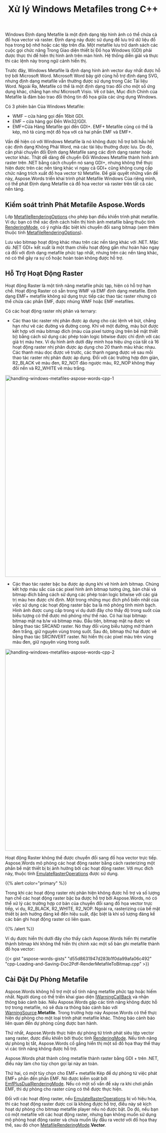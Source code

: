 ﻿---
title: Xử lý Windows Metafiles trong C++
second_title: Aspose.Words cho C++
articleTitle: Xử Lý Windows Metafiles
linktitle: Xử Lý Windows Metafiles
description: "Aspose.Words cho C++ triển khai trình phát Metafile Windows của riêng mình để phát Định dạng Metafile trên tất cả các nền tảng và hỗ trợ xử lý các tính năng metafile cơ bản và có thể thực hiện dự phòng cho một loại trình phát metafile khác."
type: docs
weight: 30
url: /vi/cpp/handling-windows-metafiles/
---

Windows Định dạng Metafile là một định dạng tệp hình ảnh có thể chứa cả đồ họa vector và raster. Định dạng này được sử dụng để lưu trữ dữ liệu đồ họa trong bộ nhớ hoặc các tệp trên đĩa. Một metafile lưu trữ danh sách các cuộc gọi chức năng Trong Giao diện thiết bị Đồ họa Windows (GDI) phải được thực thi để hiển thị hình ảnh trên màn hình. Hệ thống diễn giải và thực thi các lệnh này trong ngữ cảnh hiển thị.

Trước đây, Windows Metafile là định dạng hình ảnh vector duy nhất được hỗ trợ bởi Microsoft Word. Microsoft Word bây giờ cũng hỗ trợ định dạng SVG, nhưng định dạng metafile vẫn thường được sử dụng trong Các Tài liệu Word. Ngoài Ra, Metafile có thể là một định dạng trao đổi cho một số ứng dụng khác, chẳng hạn như Microsoft Visio. Về cơ bản, Mục đích Chính của Metafile là đảm bảo trao đổi thông tin đồ họa giữa các ứng dụng Windows.

Có 3 phiên bản Của Windows Metafile:

- WMF – cửa hàng gọi đến 16bit GDI.
- EMF – cửa hàng gọi Đến Win32/GDI.
- EMF+Cửa Hàng Metafile gọi đến GDI+. EMF+ Metafile cũng có thể là kép, mô tả cùng một đồ họa với cả hai phần EMF và EMF+.

Vấn đề hiện có với Windows Metafile là nó không được hỗ trợ bởi hầu hết các định dạng Không Phải Word, mà các tài liệu thường được lưu. Do đó, cần phải chuyển đổi Định dạng Metafile sang các định dạng raster hoặc vector khác. Thật dễ dàng để chuyển Đổi Windows Metafile thành hình ảnh raster trên .NET bằng cách chuyển nó sang GDI+, nhưng không thể thực hiện được trên các nền tảng khác vì ngay cả GDI+ cũng không cung cấp chức năng trích xuất đồ họa vector từ Metafile. Để giải quyết những vấn đề này, Aspose.Words triển khai trình phát Metafile Windows Của riêng mình, có thể phát Định dạng Metafile cả đồ họa vector và raster trên tất cả các nền tảng.

## Kiểm soát trình Phát Metafile Aspose.Words

Lớp [MetafileRenderingOptions](https://reference.aspose.com/words/cpp/aspose.words.saving/metafilerenderingoptions/) cho phép bạn điều khiển trình phát metafile. Ví dụ: bạn có thể xác định cách hiển thị hình ảnh metafile bằng thuộc tính [RenderingMode](https://reference.aspose.com/words/cpp/aspose.words.saving/metafilerenderingoptions/get_renderingmode/), có ý nghĩa đặc biệt khi chuyển đổi sang bitmap (xem thêm thuộc tính [MetafileRenderingOptions](https://reference.aspose.com/words/cpp/aspose.words.saving/metafilerenderingoptions/metafilerenderingoptions/)).

Lưu vào bitmap hoạt động khác nhau trên các nền tảng khác với .NET. Mặc dù .NET GDI+ kết xuất là một tham chiếu hoạt động gần như hoàn hảo ngay cả đối với định dạng metafile phức tạp nhất, nhưng trên các nền tảng khác, nó có thể gây ra sự cố hoặc hoàn toàn không được hỗ trợ.

## Hỗ Trợ Hoạt Động Raster

Hoạt động Raster là một tính năng metafile phức tạp, hiện có hỗ trợ hạn chế. Hoạt động Raster có sẵn trong WMF và EMF định dạng metafile. Định dạng EMF+ metafile không sử dụng trực tiếp các thao tác raster nhưng có thể chứa các phần EMF, được nhúng WMF hoặc EMF metafiles.

Có các hoạt động raster nhị phân và ternary:

- Các thao tác raster nhị phân được áp dụng cho các lệnh vẽ bút, chẳng hạn như vẽ các đường và đường cong. Khi vẽ một đường, màu bút được kết hợp với màu bitmap đích (màu của pixel tương ứng trên bề mặt thiết bị) bằng cách sử dụng các phép toán logic bitwise được chỉ định với các giá trị màu hex. Ví dụ hình ảnh dưới đây minh họa hiệu ứng của tất cả 16 hoạt động raster nhị phân được áp dụng cho 20 thanh màu khác nhau. Các thanh màu dọc được vẽ trước, các thanh ngang được vẽ sau mỗi thao tác raster nhị phân được áp dụng. Đối với các trường hợp đơn giản, R2_BLACK vẽ màu đen, R2_NOT đảo ngược màu, R2_NOP không thay đổi nền và R2_WHITE vẽ màu trắng.

<img src="handling-windows-metafiles-1.png" alt="handling-windows-metafiles-aspose-words-cpp-1" style="width:650px"/>

- Các thao tác raster bậc ba được áp dụng khi vẽ hình ảnh bitmap. Chúng kết hợp màu sắc của các pixel hình ảnh bitmap tương ứng, bàn chải và bitmap đích bằng cách sử dụng các phép toán logic bitwise với các giá trị màu hex được chỉ định. Một trong những mục đích phổ biến nhất của việc sử dụng các hoạt động raster bậc ba là mô phỏng tính minh bạch. Hình ảnh được cung cấp trong ví dụ dưới đây cho thấy độ trong suốt của biểu tượng có thể được mô phỏng như thế nào. Có hai loại bitmap: bitmap mặt nạ b/w và bitmap màu. Đầu tiên, bitmap mặt nạ được vẽ bằng thao tác SRCAND raster. Nó thay đổi vùng biểu tượng mờ thành đen trắng, giữ nguyên vùng trong suốt. Sau đó, bitmap thứ hai được vẽ bằng thao tác SRCINVERT raster. Nó hiển thị các pixel màu trên vùng màu đen, giữ nguyên vùng trong suốt.

<img src="handling-windows-metafiles-2.png" alt="handling-windows-metafiles-aspose-words-cpp-2" style="width:650px"/>

Hoạt động Raster không thể được chuyển đổi sang đồ họa vector trực tiếp. Aspose.Words mô phỏng các hoạt động raster bằng cách rasterizing một phần bề mặt thiết bị bị ảnh hưởng bởi các hoạt động raster. Với mục đích này, thuộc tính [EmulateRasterOperations](https://reference.aspose.com/words/cpp/aspose.words.saving/metafilerenderingoptions/get_emulaterasteroperations/) được sử dụng.

{{% alert color="primary" %}}

Trong khi các hoạt động raster nhị phân hiện không được hỗ trợ và số lượng hạn chế các hoạt động raster bậc ba được hỗ trợ bởi Aspose.Words, nó có thể xử lý các trường hợp cơ bản của chuyển đổi sang đồ họa vector trực tiếp, ví dụ, R2_BLACK, R2_WHITE, R2_NOP. Ngoài ra, rasterizing của bề mặt thiết bị ảnh hưởng đáng kể đến hiệu suất, đặc biệt là khi số lượng đáng kể các bản ghi hoạt động raster có liên quan.

{{% /alert %}}

Ví dụ được hiển thị dưới đây cho thấy cách Aspose.Words hiển thị metafile thành bitmap khi không thể hiển thị chính xác một số bản ghi metafile thành đồ họa vector:

{{< gist "aspose-words-gists" "d55d8631947d283b1f0da99afa06c492" "cpp-Loading-and-Saving-Doc2Pdf-RenderMetafileToBitmap.cpp" >}}

## Cài Đặt Dự Phòng Metafile

Aspose.Words không hỗ trợ một số tính năng metafile phức tạp hoặc hiếm nhất. Người dùng có thể triển khai giao diện [IWarningCallBack](https://reference.aspose.com/words/cpp/aspose.words/iwarningcallback/) và nhận thông báo cảnh báo. Nếu Aspose.Words gặp các tính năng không được hỗ trợ trong metafile, nó sẽ đưa ra thông báo cảnh báo với [WarningSource](https://reference.aspose.com/words/cpp/aspose.words/warninginfo/get_source/).**Metafile**. Trong trường hợp này Aspose.Words có thể thực hiện dự phòng cho một loại trình phát metafile khác. Thông báo cảnh báo liên quan đến dự phòng cũng được ban hành.

Thứ nhất, Aspose.Words thực hiện dự phòng từ trình phát siêu tệp vector sang raster, được điều khiển bởi thuộc tính [RenderingMode](https://reference.aspose.com/words/cpp/aspose.words.saving/metafilerenderingoptions/get_renderingmode/). Nếu tính năng dự phòng bị tắt, Aspose.Words cố gắng hiển thị một số đồ họa thay thế thay vì các tính năng không được hỗ trợ.

Aspose.Words phát thành công metafile thành raster bằng GDI + trên .NET, điều này làm cho tùy chọn gọi lại này an toàn.

Thứ hai, có một tùy chọn cho EMF+ metafile Kép để dự phòng từ việc phát EMF+ phần đến phần EMF. Nó được kiểm soát bởi [EmfPlusDualRenderingMode](https://reference.aspose.com/words/cpp/aspose.words.saving/metafilerenderingoptions/get_emfplusdualrenderingmode/). Nếu có một số vấn đề xảy ra khi chơi phần EMF, thì dự phòng cho raster cũng có thể được thực hiện.

Đối với các hoạt động raster, nếu [EmulateRasterOperations](https://reference.aspose.com/words/cpp/aspose.words.saving/metafilerenderingoptions/get_emulaterasteroperations/) bị vô hiệu hóa, thì các hoạt động raster được coi là không được hỗ trợ, điều này sẽ kích hoạt dự phòng cho bitmap metafile player nếu nó được bật. Do đó, nếu bạn có một metafile với các hoạt động raster, nhưng bạn không muốn sử dụng mô phỏng hoạt động raster và chưa muốn lấy đầu ra vectơ với đồ họa thay thế, sau đó chọn [MetafileRenderingMode](https://reference.aspose.com/words/cpp/aspose.words.saving/metafilerenderingoptions/get_renderingmode/).**Vector**.
